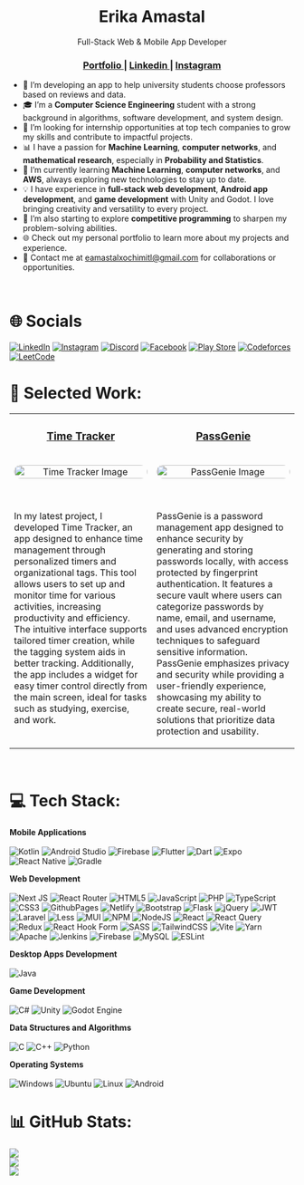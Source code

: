 <h1 align="center">Erika Amastal</h1>

<div align="center">
Full-Stack Web & Mobile App Developer
</div>

<div align="center">
  <h3>
    <a href="https://erikaax.dev/">
      Portfolio
    </a>
    <span> | </span>
    <a href="https://linkedin.com/in/erikaax">
      Linkedin
    </a>
    <span> | </span>
    <a href="https://instagram.com/erikaax08">
      Instagram
    </a>
  </h3>
</div>

- 🔭 I’m developing an app to help university students choose professors based on reviews and data.  
- 🎓 I’m a **Computer Science Engineering** student with a strong background in algorithms, software development, and system design.  
- 👯 I’m looking for internship opportunities at top tech companies to grow my skills and contribute to impactful projects.  
- 📊 I have a passion for **Machine Learning**, **computer networks**, and **mathematical research**, especially in **Probability and Statistics**.  
- 🌱 I’m currently learning **Machine Learning**, **computer networks**, and **AWS**, always exploring new technologies to stay up to date.  
- 💡 I have experience in **full-stack web development**, **Android app development**, and **game development** with Unity and Godot. I love bringing creativity and versatility to every project.  
- 🚀 I’m also starting to explore **competitive programming** to sharpen my problem-solving abilities.  
- 🌐 Check out my personal portfolio to learn more about my projects and experience.  
- 📩 Contact me at eamastalxochimitl@gmail.com for collaborations or opportunities.  

<br>

# 🌐 Socials
[![LinkedIn](https://img.shields.io/badge/linkedin-%230077B5.svg?style=for-the-badge&logo=linkedin&logoColor=white)](https://linkedin.com/in/erikaax) [![Instagram](https://img.shields.io/badge/Instagram-%23E4405F.svg?style=for-the-badge&logo=Instagram&logoColor=white)](https://instagram.com/erikaax08) [![Discord](https://img.shields.io/badge/Discord-%235865F2.svg?style=for-the-badge&logo=discord&logoColor=white)](https://discord.com/users/767831411080036404) [![Facebook](https://img.shields.io/badge/Facebook-%231877F2.svg?style=for-the-badge&logo=Facebook&logoColor=white)](https://www.facebook.com/people/Erika-AX/pfbid0qNh5fZTq9LZovRfS62tnbcPxTSdxhJ8zLTvjHQWWFE5mxX6Cm7oVDyybVsjYdde9l/) [![Play Store](https://img.shields.io/badge/Google_Play-414141?style=for-the-badge&logo=google-play&logoColor=white)](https://play.google.com/store/apps/dev?id=7045447730863824695) [![Codeforces](https://img.shields.io/badge/Codeforces-445f9d?style=for-the-badge&logo=Codeforces&logoColor=white)](https://codeforces.com/profile/ErikaAX) [![LeetCode](https://img.shields.io/badge/LeetCode-000000?style=for-the-badge&logo=LeetCode&logoColor=#d16c06)](https://leetcode.com/u/ErikaAX08/)

# 💼 Selected Work:

<table>
  <tr>
    <td align="center" valign="top" width="50%">
      <h3><a href="https://play.google.com/store/apps/details?id=com.erikaax.timetracker" target="_blank">Time Tracker</a></h3> <br>
      <a href="https://play.google.com/store/apps/details?id=com.erikaax.timetracker" target="_blank">
        <img src="https://erikaax.dev/_next/image?url=%2Fprojects%2Ftime_tracker%2F02.jpg&w=640&q=75" alt="Time Tracker Image" style="border-radius: 15px; width: 100%; height: auto;"/>
      </a>
      <p align="start">
        <br>
        <br>
        In my latest project, I developed Time Tracker, an app designed to enhance time management through personalized timers and organizational tags. This tool allows users to set up and monitor time for various activities, increasing productivity and efficiency. The intuitive interface supports tailored timer creation, while the tagging system aids in better tracking. Additionally, the app includes a widget for easy timer control directly from the main screen, ideal for tasks such as studying, exercise, and work.
      </p>
    </td>
    <td align="center" valign="top" width="50%">
      <h3><a href="https://play.google.com/store/apps/details?id=com.erikaax.passgenie" target="_blank">PassGenie</a></h3> <br>
      <a href="https://play.google.com/store/apps/details?id=com.erikaax.passgenie" target="_blank">
        <img src="https://erikaax.dev/_next/image?url=%2Fprojects%2Fpassgenie%2F04.jpg&w=640&q=75" alt="PassGenie Image" style="border-radius: 15px; width: 100%; height: auto;"/>
      </a>
      <p align="start">
        <br>
        <br>
        PassGenie is a password management app designed to enhance security by generating and storing passwords locally, with access protected by fingerprint authentication. It features a secure vault where users can categorize passwords by name, email, and username, and uses advanced encryption techniques to safeguard sensitive information. PassGenie emphasizes privacy and security while providing a user-friendly experience, showcasing my ability to create secure, real-world solutions that prioritize data protection and usability.
      </p>
    </td>
  </tr>
</table>

<br>

# 💻 Tech Stack:

<b>Mobile Applications</b></br></br>
![Kotlin](https://img.shields.io/badge/kotlin-%237F52FF.svg?style=for-the-badge&logo=kotlin&logoColor=white) ![Android Studio](https://img.shields.io/badge/android%20studio-346ac1?style=for-the-badge&logo=android%20studio&logoColor=white)
![Firebase](https://img.shields.io/badge/firebase-%23039BE5.svg?style=for-the-badge&logo=firebase) ![Flutter](https://img.shields.io/badge/Flutter-%2302569B.svg?style=for-the-badge&logo=Flutter&logoColor=white) ![Dart](https://img.shields.io/badge/dart-%230175C2.svg?style=for-the-badge&logo=dart&logoColor=white) ![Expo](https://img.shields.io/badge/expo-1C1E24?style=for-the-badge&logo=expo&logoColor=white) ![React Native](https://img.shields.io/badge/react_native-%2320232a.svg?style=for-the-badge&logo=react&logoColor=%2361DAFB) ![Gradle](https://img.shields.io/badge/Gradle-02303A.svg?style=for-the-badge&logo=Gradle&logoColor=white)

<b>Web Development</b></br></br>
![Next JS](https://img.shields.io/badge/Next-black?style=for-the-badge&logo=next.js&logoColor=white)
![React Router](https://img.shields.io/badge/React_Router-CA4245?style=for-the-badge&logo=react-router&logoColor=white) ![HTML5](https://img.shields.io/badge/html5-%23E34F26.svg?style=for-the-badge&logo=html5&logoColor=white) ![JavaScript](https://img.shields.io/badge/javascript-%23323330.svg?style=for-the-badge&logo=javascript&logoColor=%23F7DF1E) ![PHP](https://img.shields.io/badge/php-%23777BB4.svg?style=for-the-badge&logo=php&logoColor=white) ![TypeScript](https://img.shields.io/badge/typescript-%23007ACC.svg?style=for-the-badge&logo=typescript&logoColor=white) ![CSS3](https://img.shields.io/badge/css3-%231572B6.svg?style=for-the-badge&logo=css3&logoColor=white) ![GithubPages](https://img.shields.io/badge/github%20pages-121013?style=for-the-badge&logo=github&logoColor=white) ![Netlify](https://img.shields.io/badge/netlify-%23000000.svg?style=for-the-badge&logo=netlify&logoColor=#00C7B7) ![Bootstrap](https://img.shields.io/badge/bootstrap-%238511FA.svg?style=for-the-badge&logo=bootstrap&logoColor=white) ![Flask](https://img.shields.io/badge/flask-%23000.svg?style=for-the-badge&logo=flask&logoColor=white) ![jQuery](https://img.shields.io/badge/jquery-%230769AD.svg?style=for-the-badge&logo=jquery&logoColor=white) ![JWT](https://img.shields.io/badge/JWT-black?style=for-the-badge&logo=JSON%20web%20tokens) ![Laravel](https://img.shields.io/badge/laravel-%23FF2D20.svg?style=for-the-badge&logo=laravel&logoColor=white) ![Less](https://img.shields.io/badge/less-2B4C80?style=for-the-badge&logo=less&logoColor=white) ![MUI](https://img.shields.io/badge/MUI-%230081CB.svg?style=for-the-badge&logo=mui&logoColor=white) ![NPM](https://img.shields.io/badge/NPM-%23CB3837.svg?style=for-the-badge&logo=npm&logoColor=white) ![NodeJS](https://img.shields.io/badge/node.js-6DA55F?style=for-the-badge&logo=node.js&logoColor=white) ![React](https://img.shields.io/badge/react-%2320232a.svg?style=for-the-badge&logo=react&logoColor=%2361DAFB) ![React Query](https://img.shields.io/badge/-React%20Query-FF4154?style=for-the-badge&logo=react%20query&logoColor=white) ![Redux](https://img.shields.io/badge/redux-%23593d88.svg?style=for-the-badge&logo=redux&logoColor=white) ![React Hook Form](https://img.shields.io/badge/React%20Hook%20Form-%23EC5990.svg?style=for-the-badge&logo=reacthookform&logoColor=white) ![SASS](https://img.shields.io/badge/SASS-hotpink.svg?style=for-the-badge&logo=SASS&logoColor=white) ![TailwindCSS](https://img.shields.io/badge/tailwindcss-%2338B2AC.svg?style=for-the-badge&logo=tailwind-css&logoColor=white) ![Vite](https://img.shields.io/badge/vite-%23646CFF.svg?style=for-the-badge&logo=vite&logoColor=white) ![Yarn](https://img.shields.io/badge/yarn-%232C8EBB.svg?style=for-the-badge&logo=yarn&logoColor=white) ![Apache](https://img.shields.io/badge/apache-%23D42029.svg?style=for-the-badge&logo=apache&logoColor=white) ![Jenkins](https://img.shields.io/badge/jenkins-%232C5263.svg?style=for-the-badge&logo=jenkins&logoColor=white) ![Firebase](https://img.shields.io/badge/Firebase-039BE5?style=for-the-badge&logo=Firebase&logoColor=white) ![MySQL](https://img.shields.io/badge/mysql-%2300000f.svg?style=for-the-badge&logo=mysql&logoColor=white) ![ESLint](https://img.shields.io/badge/ESLint-4B3263?style=for-the-badge&logo=eslint&logoColor=white)

<b>Desktop Apps Development</b></br></br>
![Java](https://img.shields.io/badge/java-%23ED8B00.svg?style=for-the-badge&logo=openjdk&logoColor=white)

<b>Game Development</b></br></br>
![C#](https://img.shields.io/badge/c%23-%23239120.svg?style=for-the-badge&logo=csharp&logoColor=white) ![Unity](https://img.shields.io/badge/unity-%23000000.svg?style=for-the-badge&logo=unity&logoColor=white) ![Godot Engine](https://img.shields.io/badge/GODOT-%23FFFFFF.svg?style=for-the-badge&logo=godot-engine)

<b>Data Structures and Algorithms</b></br></br>
![C](https://img.shields.io/badge/c-%2300599C.svg?style=for-the-badge&logo=c&logoColor=white) ![C++](https://img.shields.io/badge/c++-%2300599C.svg?style=for-the-badge&logo=c%2B%2B&logoColor=white) ![Python](https://img.shields.io/badge/python-3670A0?style=for-the-badge&logo=python&logoColor=ffdd54)

<b>Operating Systems</b></br></br>
![Windows](https://img.shields.io/badge/Windows-0078D6?style=for-the-badge&logo=windows&logoColor=white) ![Ubuntu](https://img.shields.io/badge/Ubuntu-E95420?style=for-the-badge&logo=ubuntu&logoColor=white) ![Linux](https://img.shields.io/badge/Linux-FCC624?style=for-the-badge&logo=linux&logoColor=black) ![Android](https://img.shields.io/badge/Android-3DDC84?style=for-the-badge&logo=android&logoColor=white)

# 📊 GitHub Stats:

![](https://github-readme-stats.vercel.app/api?username=ErikaAX08&theme=omni&hide_border=false&include_all_commits=true&count_private=true)<br/>
![](https://github-readme-streak-stats.herokuapp.com/?user=ErikaAX08&theme=omni&hide_border=false)<br/>
![](https://github-readme-stats.vercel.app/api/top-langs/?username=ErikaAX08&theme=omni&hide_border=false&include_all_commits=true&count_private=true&layout=compact)
